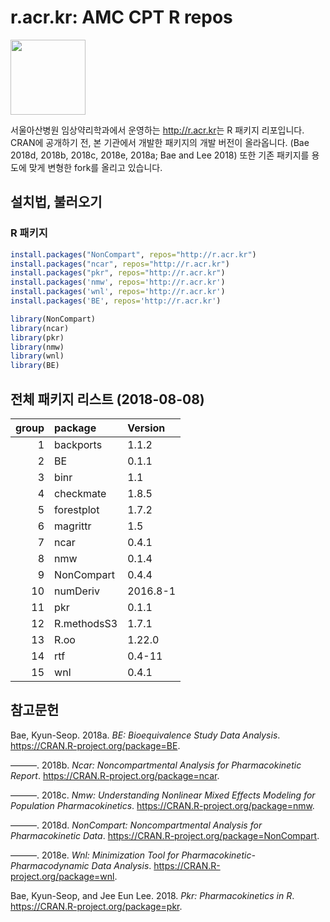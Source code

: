 r.acr.kr: AMC CPT R repos
================



[<img src="https://shanmdphd.github.io/hex/NonCompart.png" height="120"/>](https://github.com/asancpt/NonCompart)

서울아산병원 임상약리학과에서 운영하는 <http://r.acr.kr>는 R 패키지 리포입니다. CRAN에 공개하기 전, 본
기관에서 개발한 패키지의 개발 버전이 올라옵니다. (Bae 2018d, 2018b, 2018c, 2018e,
2018a; Bae and Lee 2018) 또한 기존 패키지를 용도에 맞게 변형한 fork를 올리고 있습니다.

## 설치법, 불러오기

### R 패키지

``` r
install.packages("NonCompart", repos="http://r.acr.kr")
install.packages("ncar", repos="http://r.acr.kr")
install.packages("pkr", repos="http://r.acr.kr")
install.packages('nmw', repos='http://r.acr.kr')
install.packages('wnl', repos='http://r.acr.kr')
install.packages('BE', repos='http://r.acr.kr')
```

``` r
library(NonCompart)
library(ncar)
library(pkr)
library(nmw)
library(wnl)
library(BE)
```

## 전체 패키지 리스트 (2018-08-08)

| group | package     | Version  |
| ----: | :---------- | :------- |
|     1 | backports   | 1.1.2    |
|     2 | BE          | 0.1.1    |
|     3 | binr        | 1.1      |
|     4 | checkmate   | 1.8.5    |
|     5 | forestplot  | 1.7.2    |
|     6 | magrittr    | 1.5      |
|     7 | ncar        | 0.4.1    |
|     8 | nmw         | 0.1.4    |
|     9 | NonCompart  | 0.4.4    |
|    10 | numDeriv    | 2016.8-1 |
|    11 | pkr         | 0.1.1    |
|    12 | R.methodsS3 | 1.7.1    |
|    13 | R.oo        | 1.22.0   |
|    14 | rtf         | 0.4-11   |
|    15 | wnl         | 0.4.1    |

## 참고문헌

<div id="refs" class="references">

<div id="ref-R-BE">

Bae, Kyun-Seop. 2018a. *BE: Bioequivalence Study Data Analysis*.
<https://CRAN.R-project.org/package=BE>.

</div>

<div id="ref-R-ncar">

———. 2018b. *Ncar: Noncompartmental Analysis for Pharmacokinetic
Report*. <https://CRAN.R-project.org/package=ncar>.

</div>

<div id="ref-R-nmw">

———. 2018c. *Nmw: Understanding Nonlinear Mixed Effects Modeling for
Population Pharmacokinetics*. <https://CRAN.R-project.org/package=nmw>.

</div>

<div id="ref-R-NonCompart">

———. 2018d. *NonCompart: Noncompartmental Analysis for Pharmacokinetic
Data*. <https://CRAN.R-project.org/package=NonCompart>.

</div>

<div id="ref-R-wnl">

———. 2018e. *Wnl: Minimization Tool for Pharmacokinetic-Pharmacodynamic
Data Analysis*. <https://CRAN.R-project.org/package=wnl>.

</div>

<div id="ref-R-pkr">

Bae, Kyun-Seop, and Jee Eun Lee. 2018. *Pkr: Pharmacokinetics in R*.
<https://CRAN.R-project.org/package=pkr>.

</div>

</div>
